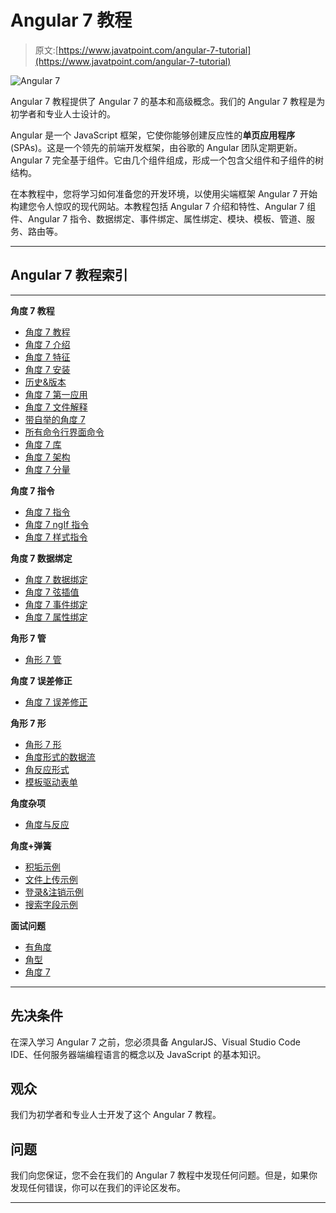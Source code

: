 # Angular 7 教程

> 原文:[https://www.javatpoint.com/angular-7-tutorial](https://www.javatpoint.com/angular-7-tutorial)

![Angular 7](../Images/144e79dde5f80da19d803cd915cbd5e6.png)

Angular 7 教程提供了 Angular 7 的基本和高级概念。我们的 Angular 7 教程是为初学者和专业人士设计的。

Angular 是一个 JavaScript 框架，它使你能够创建反应性的**单页应用程序** (SPAs)。这是一个领先的前端开发框架，由谷歌的 Angular 团队定期更新。Angular 7 完全基于组件。它由几个组件组成，形成一个包含父组件和子组件的树结构。

在本教程中，您将学习如何准备您的开发环境，以使用尖端框架 Angular 7 开始构建您令人惊叹的现代网站。本教程包括 Angular 7 介绍和特性、Angular 7 组件、Angular 7 指令、数据绑定、事件绑定、属性绑定、模块、模板、管道、服务、路由等。

* * *

## Angular 7 教程索引

* * *

**角度 7 教程**

*   [角度 7 教程](angular-7-tutorial)
*   [角度 7 介绍](angular-7-introduction)
*   [角度 7 特征](angular-7-features)
*   [角度 7 安装](angular-7-installation)
*   [历史&版本](angular-7-history-and-versions)
*   [角度 7 第一应用](angular-7-first-app)
*   [角度 7 文件解释](angular-7-files-explanation)
*   [带自举的角度 7](angular-7-with-bootstrap)
*   [所有命令行界面命令](angular-7-all-cli-commands)
*   [角度 7 库](angular-7-libraries)
*   [角度 7 架构](angular-7-architecture)
*   [角度 7 分量](angular-7-components)

**角度 7 指令**

*   [角度 7 指令](angular-7-directives)
*   [角度 7 ngIf 指令](angular-7-ngif-directive)
*   [角度 7 样式指令](angular-7-ngstyle-directive)

**角度 7 数据绑定**

*   [角度 7 数据绑定](angular-7-databinding)
*   [角度 7 弦插值](angular-7-string-interpolation)
*   [角度 7 事件绑定](angular-7-event-binding)
*   [角度 7 属性绑定](angular-7-property-binding)

**角形 7 管**

*   [角形 7 管](angular-7-pipes)

**角度 7 误差修正**

*   [角度 7 误差修正](angular-7-error-fixing)

**角形 7 形**

*   [角形 7 形](angular-7-forms)
*   [角度形式的数据流](data-flow-in-angular-7-forms)
*   [角反应形式](angular-reactive-forms)
*   [模板驱动表单](angular-template-driven-forms)

**角度杂项**

*   [角度与反应](angular-vs-react)

**角度+弹簧**

*   [积垢示例](angular-spring-crud-example)
*   [文件上传示例](angular-spring-file-upload-example)
*   [登录&注销示例](angular-spring-login-and-logout-example)
*   [搜索字段示例](angular-spring-search-field-example)

**面试问题**

*   [有角度](angular-interview-questions)
*   [角型](angularjs-interview-questions)
*   [角度 7](angular-7-interview-questions)

* * *

## 先决条件

在深入学习 Angular 7 之前，您必须具备 AngularJS、Visual Studio Code IDE、任何服务器端编程语言的概念以及 JavaScript 的基本知识。

## 观众

我们为初学者和专业人士开发了这个 Angular 7 教程。

## 问题

我们向您保证，您不会在我们的 Angular 7 教程中发现任何问题。但是，如果你发现任何错误，你可以在我们的评论区发布。

* * *